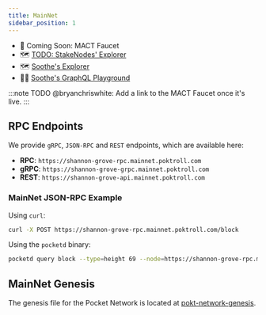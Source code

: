 ```yaml
---
title: MainNet
sidebar_position: 1
---
```


- 🚰 Coming Soon: MACT Faucet
- 🗺️ [TODO: StakeNodes' Explorer](https://explorer.pocket.network)
- 🗺️ [Soothe's Explorer](https://shannon-mainnet.trustsoothe.io)
- 👨‍💻 [Soothe's GraphQL Playground](https://shannon-mainnet-api.trustsoothe.io)

:::note TODO
@bryanchriswhite: Add a link to the MACT Faucet once it's live.
:::

## RPC Endpoints

We provide `gRPC`, `JSON-RPC` and `REST` endpoints, which are available here:

- **RPC**: `https://shannon-grove-rpc.mainnet.poktroll.com`
- **gRPC**: `https://shannon-grove-grpc.mainnet.poktroll.com`
- **REST**: `https://shannon-grove-api.mainnet.poktroll.com`

### MainNet JSON-RPC Example

Using `curl`:

```bash
curl -X POST https://shannon-grove-rpc.mainnet.poktroll.com/block
```

Using the `pocketd` binary:

```bash
pocketd query block --type=height 69 --node=https://shannon-grove-rpc.mainnet.poktroll.com
```

## MainNet Genesis

The genesis file for the Pocket Network is located at [pokt-network-genesis](https://github.com/pokt-network/pocket-network-genesis/tree/master/shannon/mainnet).
